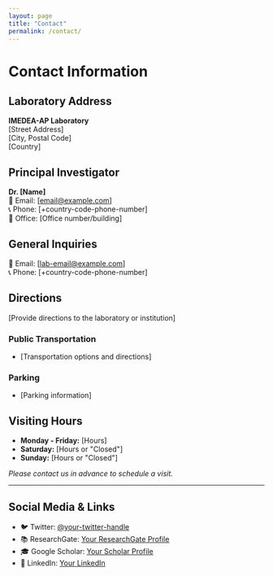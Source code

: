 ```yaml
---
layout: page
title: "Contact"
permalink: /contact/
---
```


# Contact Information

## Laboratory Address
**IMEDEA-AP Laboratory**  
[Street Address]  
[City, Postal Code]  
[Country]

## Principal Investigator
**Dr. [Name]**  
📧 Email: [email@example.com]  
📞 Phone: [+country-code-phone-number]  
🏢 Office: [Office number/building]

## General Inquiries
📧 Email: [lab-email@example.com]  
📞 Phone: [+country-code-phone-number]

## Directions
[Provide directions to the laboratory or institution]

### Public Transportation
- [Transportation options and directions]

### Parking
- [Parking information]

## Visiting Hours
- **Monday - Friday:** [Hours]
- **Saturday:** [Hours or "Closed"]
- **Sunday:** [Hours or "Closed"]

*Please contact us in advance to schedule a visit.*

---

## Social Media & Links
- 🐦 Twitter: [@your-twitter-handle](https://twitter.com/your-twitter-handle)
- 📚 ResearchGate: [Your ResearchGate Profile](https://www.researchgate.net/)
- 🎓 Google Scholar: [Your Scholar Profile](https://scholar.google.com/)
- 💼 LinkedIn: [Your LinkedIn](https://www.linkedin.com/)
